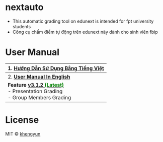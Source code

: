 # nextauto

- This automatic grading tool on edunext is intended for fpt university students
- Công cụ chấm điểm tự động trên edunext này dành cho sinh viên fbip

# User Manual

| 1. [Hướng Dẫn Sử Dụng Bằng Tiếng Việt](https://github.com/khengyun/nextauto/tree/main/readme_vn#readme)                                                                                     |
|---------------------------------------------------------------------------------------------------------------------------------------------------------------------------------------------|
| 2. **[User Manual In English](https://github.com/khengyun/nextauto/tree/main/readme_vn#readme)**                                                                                            |
| **Feature [v3.1.2  <font color="green">(Latest)](https://github.com/khengyun/autonext/archive/refs/tags/v3.1.2.zip) </font>** <br/>    - Presentation Grading <br/> - Group Members Grading |  

# License
MIT © [khengyun](https://github.com/khengyun)




